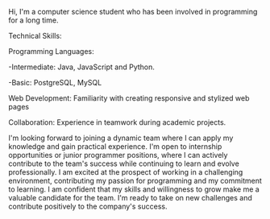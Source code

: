 Hi, I'm a computer science student who has been involved in programming for a long time.

Technical Skills:

Programming Languages: 
  
  -Intermediate: Java, JavaScript and Python.
  
  -Basic: PostgreSQL, MySQL

Web Development: Familiarity with creating responsive and stylized web pages

Collaboration: Experience in teamwork during academic projects.

I'm looking forward to joining a dynamic team where I can apply my knowledge and gain practical experience. I'm open to internship opportunities or junior programmer positions, where I can actively contribute to the team's success while continuing to learn and evolve professionally.
I am excited at the prospect of working in a challenging environment, contributing my passion for programming and my commitment to learning. I am confident that my skills and willingness to grow make me a valuable candidate for the team. I'm ready to take on new challenges and contribute positively to the company's success.

